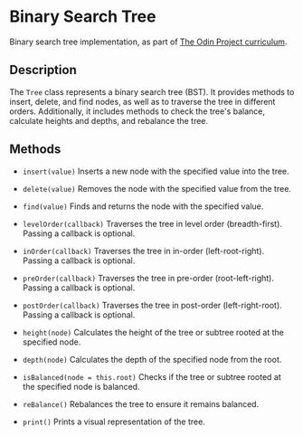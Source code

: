 # Binary Search Tree

Binary search tree implementation, as part of <a href="https://www.theodinproject.com/lessons/javascript-binary-search-trees">The Odin Project curriculum</a>.

## Description

The `Tree` class represents a binary search tree (BST). It provides methods to insert, delete, and find nodes, as well as to traverse the tree in different orders. Additionally, it includes methods to check the tree's balance, calculate heights and depths, and rebalance the tree.

## Methods

- `insert(value)`
  Inserts a new node with the specified value into the tree.

- `delete(value)`
  Removes the node with the specified value from the tree.

- `find(value)`
  Finds and returns the node with the specified value.

- `levelOrder(callback)`
  Traverses the tree in level order (breadth-first). Passing a callback is optional.

- `inOrder(callback)`
  Traverses the tree in in-order (left-root-right). Passing a callback is optional.

- `preOrder(callback)`
  Traverses the tree in pre-order (root-left-right). Passing a callback is optional.

- `postOrder(callback)`
  Traverses the tree in post-order (left-right-root). Passing a callback is optional.

- `height(node)`
  Calculates the height of the tree or subtree rooted at the specified node.

- `depth(node)`
  Calculates the depth of the specified node from the root.

- `isBalanced(node = this.root)`
  Checks if the tree or subtree rooted at the specified node is balanced.

- `reBalance()`
  Rebalances the tree to ensure it remains balanced.

- `print()`
  Prints a visual representation of the tree.
